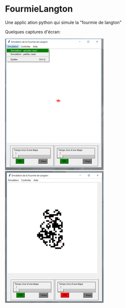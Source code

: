 # FourmieLangton
Une applic	ation python qui simule la "fourmie de langton"

Quelques captures d'écran:

<img src="/img/captureGif1.gif" alt="Menu Capture" style="width: 325px; height: 430"/>

<img src="/img/capture1.png" alt="Capture Fourmie" style="width: 325px; height: 430"/>

